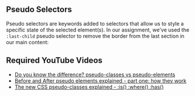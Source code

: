 ## Pseudo Selectors

Pseudo selectors are keywords added to selectors that allow us to style a specific state of the selected element(s). In our assignment, we've used the `:last-child` pseudo selector to remove the border from the last section in our main content:

## Required YouTube Videos
- [Do you know the difference? pseudo-classes vs pseudo-elements](https://www.youtube.com/watch?v=RmDh3m8b9cU)
- [Before and After pseudo elements explained - part one: how they work](https://www.youtube.com/watch?v=zGiirUiWslI)
- [The new CSS pseudo-classes explained - :is() :where() :has()](https://www.youtube.com/watch?v=3ncFpP8GP4g)